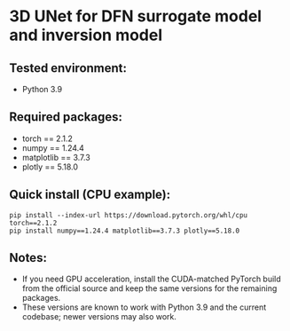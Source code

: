 # 3D UNet for DFN surrogate model and inversion model

## Tested environment:
- Python 3.9

## Required packages:
- torch == 2.1.2
- numpy == 1.24.4
- matplotlib == 3.7.3
- plotly == 5.18.0

## Quick install (CPU example):
```
pip install --index-url https://download.pytorch.org/whl/cpu torch==2.1.2
pip install numpy==1.24.4 matplotlib==3.7.3 plotly==5.18.0
```

## Notes:
- If you need GPU acceleration, install the CUDA-matched PyTorch build from the official source and keep the same versions for the remaining packages.
- These versions are known to work with Python 3.9 and the current codebase; newer versions may also work.